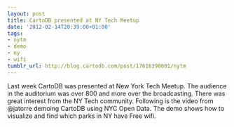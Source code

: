 ```yaml
---
layout: post
title: CartoDB presented at NY Tech Meetup
date: '2012-02-14T20:39:00+01:00'
tags:
- nytm
- demo
- ny
- wifi
tumblr_url: http://blog.cartodb.com/post/17616398601/nytm
---
```

Last week CartoDB was presented at New York Tech Meetup. The audience in the auditorium was over 800 and more over the broadcasting. There was great interest from the NY Tech community.
Following is the video from @jatorre demoing CartoDB using NYC Open Data. The demo shows how to visualize and find which parks in NY have Free wifi.
